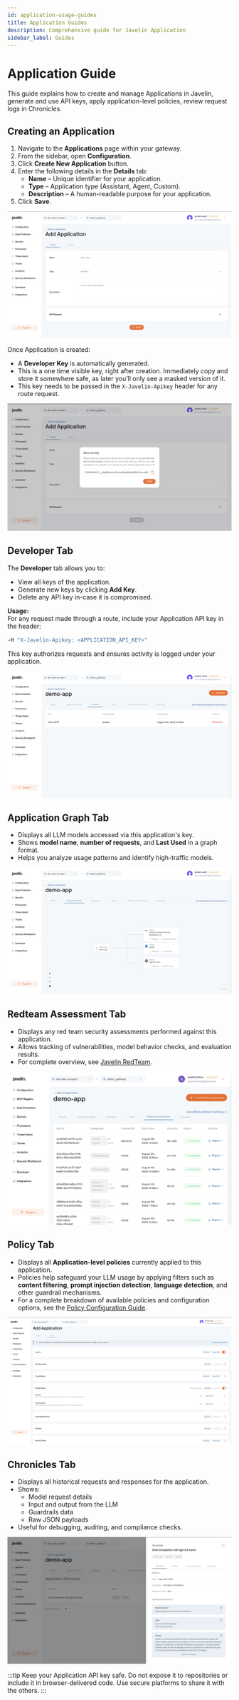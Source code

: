 ```yaml
---
id: application-usage-guides
title: Application Guides
description: Comprehensive guide for Javelin Application
sidebar_label: Guides
---
```


# Application Guide

This guide explains how to create and manage Applications in Javelin, generate and use API keys, apply application-level policies, review request logs in Chronicles.

## Creating an Application

1. Navigate to the **Applications** page within your gateway.
2. From the sidebar, open **Configuration**.  
3. Click **Create New Application** button.
4. Enter the following details in the **Details** tab:
   - **Name** – Unique identifier for your application.
   - **Type** – Application type (Assistant, Agent, Custom).
   - **Description** – A human-readable purpose for your application.
5. Click **Save**.

![Application Details Tab](/img/application/addApplication.png)

Once Application is created:
- A **Developer Key** is automatically generated.
- This is a one time visible key, right after creation. Immediately copy and store it somewhere safe, as later you’ll only see a masked version of it.
- This key needs to be passed in the `X-Javelin-Apikey` header for any route request.

![Application Details Tab](/img/application/developerKeyModal.png)

## Developer Tab

The **Developer** tab allows you to:
- View all keys of the application.
- Generate new keys by clicking **Add Key**.
- Delete any API key in-case it is compromised.

**Usage:**  
For any request made through a route, include your Application API key in the header:
```bash
-H "X-Javelin-Apikey: <APPLICATION_API_KEY>"
```
This key authorizes requests and ensures activity is logged under your application.

![Developer Tab - Add Key Modal](/img/application/appDeveloperKey.png)


## Application Graph Tab

- Displays all LLM models accessed via this application's key.
- Shows **model name**, **number of requests**, and **Last Used** in a graph format.
- Helps you analyze usage patterns and identify high-traffic models.

![Application Graph Tab](/img/application/appGraph.png)


## Redteam Assessment Tab

- Displays any red team security assessments performed against this application.
- Allows tracking of vulnerabilities, model behavior checks, and evaluation results.
- For complete overview, see [Javelin RedTeam](../javelin-redteam).

![Redteam Assessment Tab](/img/application/redteamTab.png)


## Policy Tab

- Displays all **Application-level policies** currently applied to this application.
- Policies help safeguard your LLM usage by applying filters such as **content filtering**, **prompt injection detection**, **language detection**, and other guardrail mechanisms.
- For a complete breakdown of available policies and configuration options, see the [Policy Configuration Guide](./application-policy-configuration).

![Policy Tab](/img/application/policyTab.png)


## Chronicles Tab

- Displays all historical requests and responses for the application.
- Shows:
  - Model request details
  - Input and output from the LLM
  - Guardrails data
  - Raw JSON payloads
- Useful for debugging, auditing, and compliance checks.

![Chronicles Tab](/img/application/appChronicles.png)


:::tip
Keep your Application API key safe. Do not expose it to repositories or include it in browser-delivered code. Use secure platforms to share it with the others.
:::
